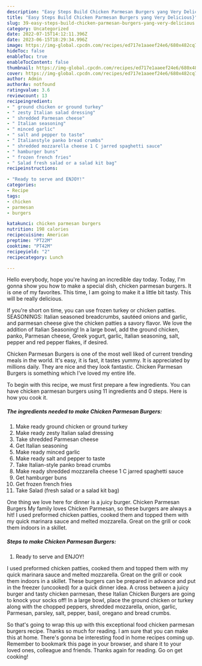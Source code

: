 ```yaml
---
description: "Easy Steps Build Chicken Parmesan Burgers yang Very Delicious}"
title: "Easy Steps Build Chicken Parmesan Burgers yang Very Delicious}"
slug: 39-easy-steps-build-chicken-parmesan-burgers-yang-very-delicious
category: Uncategorized
date: 2022-07-15T14:12:11.396Z
date: 2023-06-15T18:29:34.996Z
image: https://img-global.cpcdn.com/recipes/ed717e1aaeef24e6/680x482cq70/chicken-parmesan-burgers-recipe-main-photo.jpg
hideToc: false
enableToc: true
enableTocContent: false
thumbnail: https://img-global.cpcdn.com/recipes/ed717e1aaeef24e6/680x482cq70/chicken-parmesan-burgers-recipe-main-photo.jpg
cover: https://img-global.cpcdn.com/recipes/ed717e1aaeef24e6/680x482cq70/chicken-parmesan-burgers-recipe-main-photo.jpg
author: Admin
authorAv: notfound
ratingvalue: 3.6
reviewcount: 13
recipeingredient:
- " ground chicken or ground turkey"
- " zesty Italian salad dressing"
- " shredded Parmesan cheese"
- " Italian seasoning"
- " minced garlic"
- " salt and pepper to taste"
- " Italianstyle panko bread crumbs"
- " shredded mozzarella cheese 1 C jarred spaghetti sauce"
- " hamburger buns"
- " frozen french fries"
- " Salad fresh salad or a salad kit bag"
recipeinstructions:

- "Ready to serve and ENJOY!"
categories:
- Recipe
tags:
- chicken
- parmesan
- burgers

katakunci: chicken parmesan burgers 
nutrition: 198 calories
recipecuisine: American
preptime: "PT22M"
cooktime: "PT42M"
recipeyield: "2"
recipecategory: Lunch

---
```



Hello everybody, hope you're having an incredible day today. Today, I'm gonna show you how to make a special dish, chicken parmesan burgers. It is one of my favorites. This time, I am going to make it a little bit tasty. This will be really delicious.

If you&#39;re short on time, you can use frozen turkey or chicken patties. SEASONINGS: Italian seasoned breadcrumbs, sautéed onions and garlic, and parmesan cheese give the chicken patties a savory flavor. We love the addition of Italian Seasoning! In a large bowl, add the ground chicken, panko, Parmesan cheese, Greek yogurt, garlic, Italian seasoning, salt, pepper and red pepper flakes, if desired.

Chicken Parmesan Burgers is one of the most well liked of current trending meals in the world. It's easy, it is fast, it tastes yummy. It is appreciated by millions daily. They are nice and they look fantastic. Chicken Parmesan Burgers is something which I've loved my entire life.


To begin with this recipe, we must first prepare a few ingredients. You can have chicken parmesan burgers using 11 ingredients and 0 steps. Here is how you cook it.

<!--inarticleads1-->

##### The ingredients needed to make Chicken Parmesan Burgers:

1. Make ready  ground chicken or ground turkey
1. Make ready  zesty Italian salad dressing
1. Take  shredded Parmesan cheese
1. Get  Italian seasoning
1. Make ready  minced garlic
1. Make ready  salt and pepper to taste
1. Take  Italian-style panko bread crumbs
1. Make ready  shredded mozzarella cheese 1 C jarred spaghetti sauce
1. Get  hamburger buns
1. Get  frozen french fries
1. Take  Salad (fresh salad or a salad kit bag)


One thing we love here for dinner is a juicy burger. Chicken Parmesan Burgers My family loves Chicken Parmesan, so these burgers are always a hit! I used preformed chicken patties, cooked them and topped them with my quick marinara sauce and melted mozzarella. Great on the grill or cook them indoors in a skillet. 

<!--inarticleads2-->

##### Steps to make Chicken Parmesan Burgers:


1. Ready to serve and ENJOY!

I used preformed chicken patties, cooked them and topped them with my quick marinara sauce and melted mozzarella. Great on the grill or cook them indoors in a skillet. These burgers can be prepared in advance and put in the freezer (uncooked) for a quick dinner idea. A cross between a juicy burger and tasty chicken parmesan, these Italian Chicken Burgers are going to knock your socks off! In a large bowl, place the ground chicken or turkey along with the chopped peppers, shredded mozzarella, onion, garlic, Parmesan, parsley, salt, pepper, basil, oregano and bread crumbs. 

So that's going to wrap this up with this exceptional food chicken parmesan burgers recipe. Thanks so much for reading. I am sure that you can make this at home. There's gonna be interesting food in home recipes coming up. Remember to bookmark this page in your browser, and share it to your loved ones, colleague and friends. Thanks again for reading. Go on get cooking!
